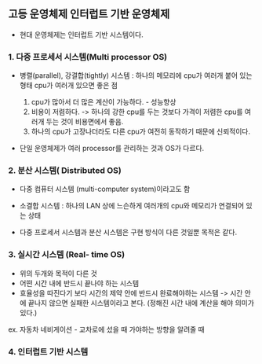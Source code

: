 ## 고등 운영체제 인터럽트 기반 운영체제

- 현대 운영체제는 인터럽트 기반 시스템이다.

### 1. 다중 프로세서 시스템(Multi processor OS)

- 병렬(parallel), 강결합(tightly) 시스템 : 하나의 메모리에 cpu가 여러개 붙어 있는 형태
  cpu가 여러개 있으면 좋은 점

  1. cpu가 많아서 더 많은 계산이 가능하다. - 성능향상
  2. 비용이 저렴하다. -> 하나의 강한 cpu를 두는 것보다 가격이 저렴한 cpu를 여러개 두는 것이 비용면에서 좋음.
  3. 하나의 cpu가 고장나더라도 다른 cpu가 여전히 동작하기 때문에 신뢰적이다.

- 단일 운영체제가 여러 processor를 관리하는 것과 OS가 다르다.

### 2. 분산 시스템( Distributed OS)

- 다중 컴퓨터 시스템 (multi-computer system)이라고도 함
- 소결합 시스템 : 하나의 LAN 상에 느슨하게 여러개의 cpu와 메모리가 연결되어 있는 상태

- 다중 프로세서 시스템과 분산 시스템은 구현 방식이 다른 것일뿐 목적은 같다.

### 3. 실시간 시스템 (Real- time OS)

- 위의 두개와 목적이 다른 것
- 어떤 시간 내에 반드시 끝나야 하는 시스템
- 효율성을 따진다기 보다 시간의 제약 안에 반드시 완료해야하는 시스템
  -> 시간 안에 끝나지 않으면 실패한 시스템이라고 본다. (정해진 시간 내에 계산을 해야 의미가 있다.)

ex. 자동차 네비게이션 - 교차로에 섰을 때 가야하는 방향을 알려줄 때

### 4. 인터럽트 기반 시스템
